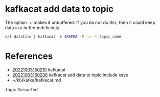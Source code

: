 # kafkacat add data to topic
The option `-u` makes it unbuffered.
If you do not do this, then it could keep data in a buffer indefinitely.
```bash
cat datafile | kafkacat -b $KAFKA -P -u -t topic_name
```

# References
- [20221003150210](/zet/20221003150210/) kafkacat
- [20221003150208](/zet/20221003150208/) kafkacat add data to topic include keys
- ~/kb/kafka/kafkacat.md

Tags:
    #assorted

